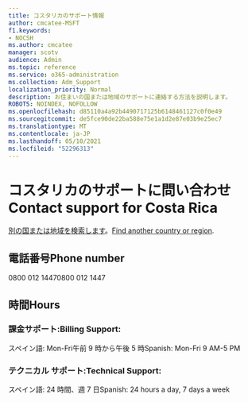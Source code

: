 ```yaml
---
title: コスタリカのサポート情報
author: cmcatee-MSFT
f1.keywords:
- NOCSH
ms.author: cmcatee
manager: scotv
audience: Admin
ms.topic: reference
ms.service: o365-administration
ms.collection: Adm_Support
localization_priority: Normal
description: お住まいの国または地域のサポートに連絡する方法を説明します。
ROBOTS: NOINDEX, NOFOLLOW
ms.openlocfilehash: d85110a4a92b4490717125b6148461127c0f0e49
ms.sourcegitcommit: de5fce90de22ba588e75e1a1d2e87e03b9e25ec7
ms.translationtype: MT
ms.contentlocale: ja-JP
ms.lasthandoff: 05/10/2021
ms.locfileid: "52296313"
---
```

# <a name="contact-support-for-costa-rica"></a><span data-ttu-id="a2512-103">コスタリカのサポートに問い合わせ</span><span class="sxs-lookup"><span data-stu-id="a2512-103">Contact support for Costa Rica</span></span>

<span data-ttu-id="a2512-104">[別の国または地域を検索します](../../business-video/get-help-support.md)。</span><span class="sxs-lookup"><span data-stu-id="a2512-104">[Find another country or region](../../business-video/get-help-support.md).</span></span>

## <a name="phone-number"></a><span data-ttu-id="a2512-105">電話番号</span><span class="sxs-lookup"><span data-stu-id="a2512-105">Phone number</span></span>
<span data-ttu-id="a2512-106">0800 012 1447</span><span class="sxs-lookup"><span data-stu-id="a2512-106">0800 012 1447</span></span>

## <a name="hours"></a><span data-ttu-id="a2512-107">時間</span><span class="sxs-lookup"><span data-stu-id="a2512-107">Hours</span></span>
### <a name="billing-support"></a><span data-ttu-id="a2512-108">課金サポート:</span><span class="sxs-lookup"><span data-stu-id="a2512-108">Billing Support:</span></span>

<span data-ttu-id="a2512-109">スペイン語: Mon-Fri午前 9 時から午後 5 時</span><span class="sxs-lookup"><span data-stu-id="a2512-109">Spanish: Mon-Fri 9 AM-5 PM</span></span>

### <a name="technical-support"></a><span data-ttu-id="a2512-110">テクニカル サポート:</span><span class="sxs-lookup"><span data-stu-id="a2512-110">Technical Support:</span></span>

<span data-ttu-id="a2512-111">スペイン語: 24 時間、週 7 日</span><span class="sxs-lookup"><span data-stu-id="a2512-111">Spanish: 24 hours a day, 7 days a week</span></span>
